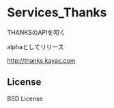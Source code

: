 Services_Thanks
===============

THANKSのAPIを叩く

  alphaとしてリリース

  http://thanks.kayac.com

## License
BSD License